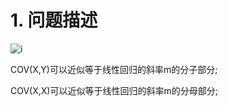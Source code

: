 # 1. 问题描述

![i](https://github.com/zenghang-feng/khanacademy_statistics/blob/main/71-协方差和回归线/pic1.jpeg)

COV(X,Y)可以近似等于线性回归的斜率m的分子部分;  

COV(X,X)可以近似等于线性回归的斜率m的分母部分;

```
```
